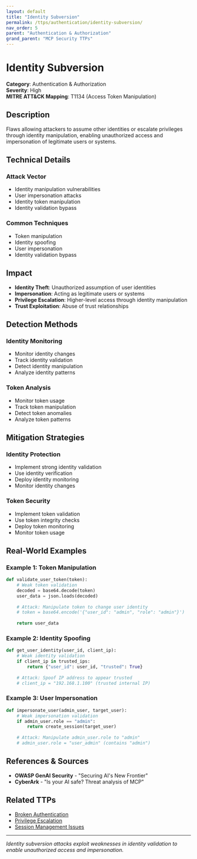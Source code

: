 ```yaml
---
layout: default
title: "Identity Subversion"
permalink: /ttps/authentication/identity-subversion/
nav_order: 5
parent: "Authentication & Authorization"
grand_parent: "MCP Security TTPs"
---
```


# Identity Subversion

**Category**: Authentication & Authorization  
**Severity**: High  
**MITRE ATT&CK Mapping**: T1134 (Access Token Manipulation)

## Description

Flaws allowing attackers to assume other identities or escalate privileges through identity manipulation, enabling unauthorized access and impersonation of legitimate users or systems.

## Technical Details

### Attack Vector
- Identity manipulation vulnerabilities
- User impersonation attacks
- Identity token manipulation
- Identity validation bypass

### Common Techniques
- Token manipulation
- Identity spoofing
- User impersonation
- Identity validation bypass

## Impact

- **Identity Theft**: Unauthorized assumption of user identities
- **Impersonation**: Acting as legitimate users or systems
- **Privilege Escalation**: Higher-level access through identity manipulation
- **Trust Exploitation**: Abuse of trust relationships

## Detection Methods

### Identity Monitoring
- Monitor identity changes
- Track identity validation
- Detect identity manipulation
- Analyze identity patterns

### Token Analysis
- Monitor token usage
- Track token manipulation
- Detect token anomalies
- Analyze token patterns

## Mitigation Strategies

### Identity Protection
- Implement strong identity validation
- Use identity verification
- Deploy identity monitoring
- Monitor identity changes

### Token Security
- Implement token validation
- Use token integrity checks
- Deploy token monitoring
- Monitor token usage

## Real-World Examples

### Example 1: Token Manipulation
```python
def validate_user_token(token):
    # Weak token validation
    decoded = base64.decode(token)
    user_data = json.loads(decoded)
    
    # Attack: Manipulate token to change user identity
    # token = base64.encode('{"user_id": "admin", "role": "admin"}')
    
    return user_data
```

### Example 2: Identity Spoofing
```python
def get_user_identity(user_id, client_ip):
    # Weak identity validation
    if client_ip in trusted_ips:
        return {"user_id": user_id, "trusted": True}
    
    # Attack: Spoof IP address to appear trusted
    # client_ip = "192.168.1.100" (trusted internal IP)
```

### Example 3: User Impersonation
```python
def impersonate_user(admin_user, target_user):
    # Weak impersonation validation
    if admin_user.role == "admin":
        return create_session(target_user)
    
    # Attack: Manipulate admin_user.role to "admin"
    # admin_user.role = "user_admin" (contains "admin")
```

## References & Sources

- **OWASP GenAI Security** - "Securing AI's New Frontier"
- **CyberArk** - "Is your AI safe? Threat analysis of MCP"

## Related TTPs

- [Broken Authentication](broken-authentication.md)
- [Privilege Escalation](privilege-escalation.md)
- [Session Management Issues](session-management-issues.md)

---

*Identity subversion attacks exploit weaknesses in identity validation to enable unauthorized access and impersonation.*